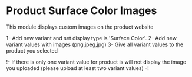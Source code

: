 # Product Surface Color Images
This module displays custom images on the product website

1- Add new variant and set display type is 'Surface Color'.
2- Add new variant values with images (png,jpeg,jpg)
3- Give all variant values to the product you selected

!- If there is only one variant value for product is will not display the image you uploaded (please upload at least two variant values) -!
